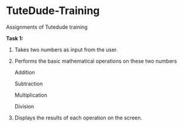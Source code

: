 # TuteDude-Training
Assignments of Tutedude training

**Task 1:**
1.  Takes two numbers as input from the user.
2.  Performs the basic mathematical operations on these two numbers

  	Addition

  	Subtraction

    Multiplication

    Division


4.  Displays the results of each operation on the screen.
